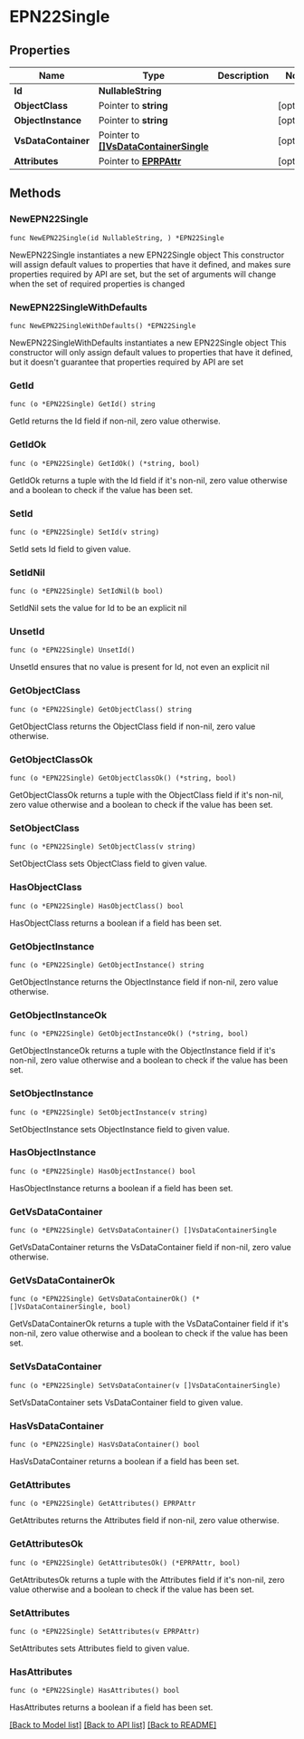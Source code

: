 # EPN22Single

## Properties

Name | Type | Description | Notes
------------ | ------------- | ------------- | -------------
**Id** | **NullableString** |  | 
**ObjectClass** | Pointer to **string** |  | [optional] 
**ObjectInstance** | Pointer to **string** |  | [optional] 
**VsDataContainer** | Pointer to [**[]VsDataContainerSingle**](VsDataContainerSingle.md) |  | [optional] 
**Attributes** | Pointer to [**EPRPAttr**](EP_RP-Attr.md) |  | [optional] 

## Methods

### NewEPN22Single

`func NewEPN22Single(id NullableString, ) *EPN22Single`

NewEPN22Single instantiates a new EPN22Single object
This constructor will assign default values to properties that have it defined,
and makes sure properties required by API are set, but the set of arguments
will change when the set of required properties is changed

### NewEPN22SingleWithDefaults

`func NewEPN22SingleWithDefaults() *EPN22Single`

NewEPN22SingleWithDefaults instantiates a new EPN22Single object
This constructor will only assign default values to properties that have it defined,
but it doesn't guarantee that properties required by API are set

### GetId

`func (o *EPN22Single) GetId() string`

GetId returns the Id field if non-nil, zero value otherwise.

### GetIdOk

`func (o *EPN22Single) GetIdOk() (*string, bool)`

GetIdOk returns a tuple with the Id field if it's non-nil, zero value otherwise
and a boolean to check if the value has been set.

### SetId

`func (o *EPN22Single) SetId(v string)`

SetId sets Id field to given value.


### SetIdNil

`func (o *EPN22Single) SetIdNil(b bool)`

 SetIdNil sets the value for Id to be an explicit nil

### UnsetId
`func (o *EPN22Single) UnsetId()`

UnsetId ensures that no value is present for Id, not even an explicit nil
### GetObjectClass

`func (o *EPN22Single) GetObjectClass() string`

GetObjectClass returns the ObjectClass field if non-nil, zero value otherwise.

### GetObjectClassOk

`func (o *EPN22Single) GetObjectClassOk() (*string, bool)`

GetObjectClassOk returns a tuple with the ObjectClass field if it's non-nil, zero value otherwise
and a boolean to check if the value has been set.

### SetObjectClass

`func (o *EPN22Single) SetObjectClass(v string)`

SetObjectClass sets ObjectClass field to given value.

### HasObjectClass

`func (o *EPN22Single) HasObjectClass() bool`

HasObjectClass returns a boolean if a field has been set.

### GetObjectInstance

`func (o *EPN22Single) GetObjectInstance() string`

GetObjectInstance returns the ObjectInstance field if non-nil, zero value otherwise.

### GetObjectInstanceOk

`func (o *EPN22Single) GetObjectInstanceOk() (*string, bool)`

GetObjectInstanceOk returns a tuple with the ObjectInstance field if it's non-nil, zero value otherwise
and a boolean to check if the value has been set.

### SetObjectInstance

`func (o *EPN22Single) SetObjectInstance(v string)`

SetObjectInstance sets ObjectInstance field to given value.

### HasObjectInstance

`func (o *EPN22Single) HasObjectInstance() bool`

HasObjectInstance returns a boolean if a field has been set.

### GetVsDataContainer

`func (o *EPN22Single) GetVsDataContainer() []VsDataContainerSingle`

GetVsDataContainer returns the VsDataContainer field if non-nil, zero value otherwise.

### GetVsDataContainerOk

`func (o *EPN22Single) GetVsDataContainerOk() (*[]VsDataContainerSingle, bool)`

GetVsDataContainerOk returns a tuple with the VsDataContainer field if it's non-nil, zero value otherwise
and a boolean to check if the value has been set.

### SetVsDataContainer

`func (o *EPN22Single) SetVsDataContainer(v []VsDataContainerSingle)`

SetVsDataContainer sets VsDataContainer field to given value.

### HasVsDataContainer

`func (o *EPN22Single) HasVsDataContainer() bool`

HasVsDataContainer returns a boolean if a field has been set.

### GetAttributes

`func (o *EPN22Single) GetAttributes() EPRPAttr`

GetAttributes returns the Attributes field if non-nil, zero value otherwise.

### GetAttributesOk

`func (o *EPN22Single) GetAttributesOk() (*EPRPAttr, bool)`

GetAttributesOk returns a tuple with the Attributes field if it's non-nil, zero value otherwise
and a boolean to check if the value has been set.

### SetAttributes

`func (o *EPN22Single) SetAttributes(v EPRPAttr)`

SetAttributes sets Attributes field to given value.

### HasAttributes

`func (o *EPN22Single) HasAttributes() bool`

HasAttributes returns a boolean if a field has been set.


[[Back to Model list]](../README.md#documentation-for-models) [[Back to API list]](../README.md#documentation-for-api-endpoints) [[Back to README]](../README.md)


